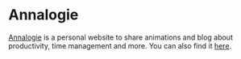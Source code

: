 # Annalogie
[Annalogie](https://annalogie-create.github.io/annalogie/) is a personal website to share animations and blog about productivity, time management and more.
You can also find it [here](http://www.annalogie.com/).

